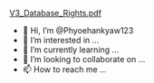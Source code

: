 [V3_Database_Rights.pdf](https://github.com/Phyoehankyaw123/Phyoehankyaw123/files/8232885/V3_Database_Rights.pdf)
- 👋 Hi, I’m @Phyoehankyaw123
- 👀 I’m interested in ...
- 🌱 I’m currently learning ...
- 💞️ I’m looking to collaborate on ...
- 📫 How to reach me ...

<!---
Phyoehankyaw123/Phyoehankyaw123 is a ✨ special ✨ repository because its `README.md` (this file) appears on your GitHub profile.
You can click the Preview link to take a look at your changes.
--->
